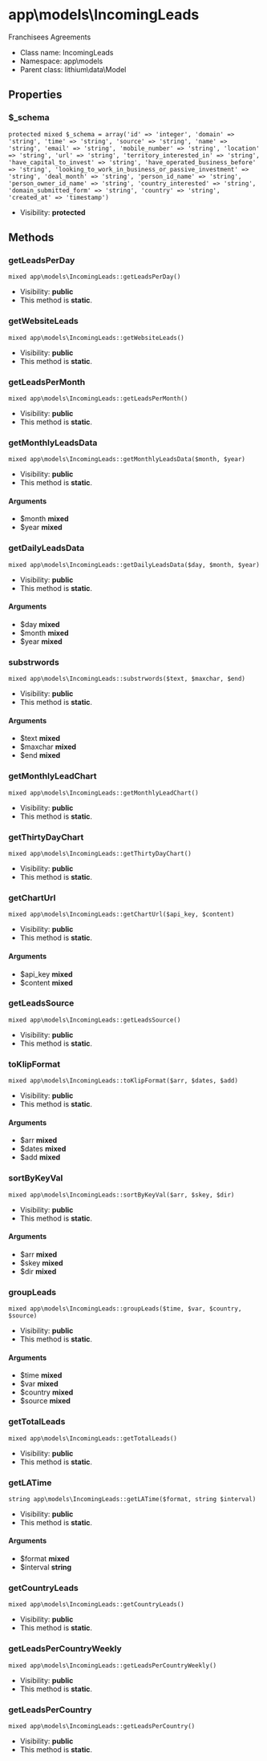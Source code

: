 app\models\IncomingLeads
===============

Franchisees Agreements




* Class name: IncomingLeads
* Namespace: app\models
* Parent class: lithium\data\Model





Properties
----------


### $_schema

    protected mixed $_schema = array('id' => 'integer', 'domain' => 'string', 'time' => 'string', 'source' => 'string', 'name' => 'string', 'email' => 'string', 'mobile_number' => 'string', 'location' => 'string', 'url' => 'string', 'territory_interested_in' => 'string', 'have_capital_to_invest' => 'string', 'have_operated_business_before' => 'string', 'looking_to_work_in_business_or_passive_investment' => 'string', 'deal_month' => 'string', 'person_id_name' => 'string', 'person_owner_id_name' => 'string', 'country_interested' => 'string', 'domain_submitted_form' => 'string', 'country' => 'string', 'created_at' => 'timestamp')





* Visibility: **protected**


Methods
-------


### getLeadsPerDay

    mixed app\models\IncomingLeads::getLeadsPerDay()





* Visibility: **public**
* This method is **static**.




### getWebsiteLeads

    mixed app\models\IncomingLeads::getWebsiteLeads()





* Visibility: **public**
* This method is **static**.




### getLeadsPerMonth

    mixed app\models\IncomingLeads::getLeadsPerMonth()





* Visibility: **public**
* This method is **static**.




### getMonthlyLeadsData

    mixed app\models\IncomingLeads::getMonthlyLeadsData($month, $year)





* Visibility: **public**
* This method is **static**.


#### Arguments
* $month **mixed**
* $year **mixed**



### getDailyLeadsData

    mixed app\models\IncomingLeads::getDailyLeadsData($day, $month, $year)





* Visibility: **public**
* This method is **static**.


#### Arguments
* $day **mixed**
* $month **mixed**
* $year **mixed**



### substrwords

    mixed app\models\IncomingLeads::substrwords($text, $maxchar, $end)





* Visibility: **public**
* This method is **static**.


#### Arguments
* $text **mixed**
* $maxchar **mixed**
* $end **mixed**



### getMonthlyLeadChart

    mixed app\models\IncomingLeads::getMonthlyLeadChart()





* Visibility: **public**
* This method is **static**.




### getThirtyDayChart

    mixed app\models\IncomingLeads::getThirtyDayChart()





* Visibility: **public**
* This method is **static**.




### getChartUrl

    mixed app\models\IncomingLeads::getChartUrl($api_key, $content)





* Visibility: **public**
* This method is **static**.


#### Arguments
* $api_key **mixed**
* $content **mixed**



### getLeadsSource

    mixed app\models\IncomingLeads::getLeadsSource()





* Visibility: **public**
* This method is **static**.




### toKlipFormat

    mixed app\models\IncomingLeads::toKlipFormat($arr, $dates, $add)





* Visibility: **public**
* This method is **static**.


#### Arguments
* $arr **mixed**
* $dates **mixed**
* $add **mixed**



### sortByKeyVal

    mixed app\models\IncomingLeads::sortByKeyVal($arr, $skey, $dir)





* Visibility: **public**
* This method is **static**.


#### Arguments
* $arr **mixed**
* $skey **mixed**
* $dir **mixed**



### groupLeads

    mixed app\models\IncomingLeads::groupLeads($time, $var, $country, $source)





* Visibility: **public**
* This method is **static**.


#### Arguments
* $time **mixed**
* $var **mixed**
* $country **mixed**
* $source **mixed**



### getTotalLeads

    mixed app\models\IncomingLeads::getTotalLeads()





* Visibility: **public**
* This method is **static**.




### getLATime

    string app\models\IncomingLeads::getLATime($format, string $interval)





* Visibility: **public**
* This method is **static**.


#### Arguments
* $format **mixed**
* $interval **string**



### getCountryLeads

    mixed app\models\IncomingLeads::getCountryLeads()





* Visibility: **public**
* This method is **static**.




### getLeadsPerCountryWeekly

    mixed app\models\IncomingLeads::getLeadsPerCountryWeekly()





* Visibility: **public**
* This method is **static**.




### getLeadsPerCountry

    mixed app\models\IncomingLeads::getLeadsPerCountry()





* Visibility: **public**
* This method is **static**.



